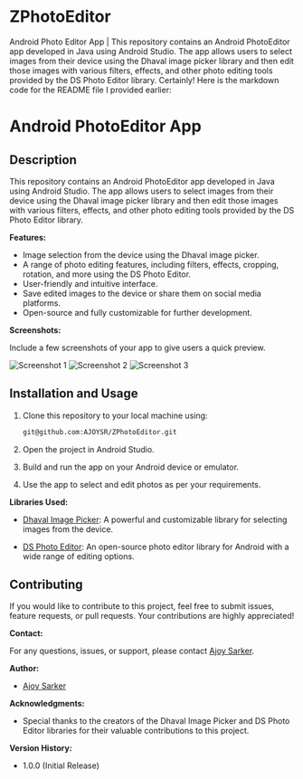 # ZPhotoEditor
Android Photo Editor App | This repository contains an Android PhotoEditor app developed in Java using Android Studio. The app allows users to select images from their device using the Dhaval image picker library and then edit those images with various filters, effects, and other photo editing tools provided by the DS Photo Editor library.
Certainly! Here is the markdown code for the README file I provided earlier:

# Android PhotoEditor App

## Description

This repository contains an Android PhotoEditor app developed in Java using Android Studio. The app allows users to select images from their device using the Dhaval image picker library and then edit those images with various filters, effects, and other photo editing tools provided by the DS Photo Editor library.

**Features:**

- Image selection from the device using the Dhaval image picker.
- A range of photo editing features, including filters, effects, cropping, rotation, and more using the DS Photo Editor.
- User-friendly and intuitive interface.
- Save edited images to the device or share them on social media platforms.
- Open-source and fully customizable for further development.

**Screenshots:**

Include a few screenshots of your app to give users a quick preview.

![Screenshot 1](screenshots/screenshot1.png)
![Screenshot 2](screenshots/screenshot2.png)
![Screenshot 3](screenshots/screenshot3.png)

## Installation and Usage

1. Clone this repository to your local machine using:
    ```bash
   git@github.com:AJOYSR/ZPhotoEditor.git
    ```

2. Open the project in Android Studio.

3. Build and run the app on your Android device or emulator.

4. Use the app to select and edit photos as per your requirements.

**Libraries Used:**

- [Dhaval Image Picker](https://github.com/Dhaval2404/ImagePicker): A powerful and customizable library for selecting images from the device.

- [DS Photo Editor](https://github.com/dinuscxj/photopicker): An open-source photo editor library for Android with a wide range of editing options.

## Contributing

If you would like to contribute to this project, feel free to submit issues, feature requests, or pull requests. Your contributions are highly appreciated!



**Contact:**

For any questions, issues, or support, please contact [Ajoy Sarker](mailto:jucse28.384@gmail.com).

**Author:**

- [Ajoy Sarker](https://github.com/AJOYSRR)

**Acknowledgments:**

- Special thanks to the creators of the Dhaval Image Picker and DS Photo Editor libraries for their valuable contributions to this project.

**Version History:**

- 1.0.0 (Initial Release)
